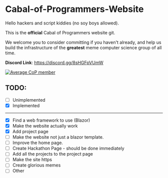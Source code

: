 # Cabal-of-Programmers-Website

Hello hackers and script kiddies (no soy boys allowed). 

This is the **official** Cabal of Programmers website git.

We welcome you to consider committing if you haven't already, and help us build the
infrastructure of the **greatest** meme computer science group of all time.

**Discord Link**: https://discord.gg/8sHGFpVUmW

[![Average CoP member](https://www.memeatlas.com/images/pepeThumbnails/pepe-fancy-smoking-cigar-served-by-seething-wojak-thumbnail.jpg)](https://discord.gg/8sHGFpVUmW)

## TODO:

* [ ] Unimplemented
* [X] Implemented

---

* [X] Find a web framework to use (Blazor)
* [X] Make the website actually work
* [X] Add project page
* [ ] Make the website not just a blazor template.
* [ ] Improve the home page.
* [ ] Create Hackathon Page - should be done immediately
* [ ] Add all the projects to the project page
* [ ] Make the site https
* [ ] Create glorious memes
* [ ] Other
